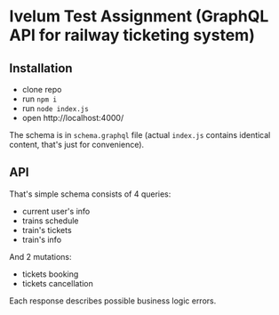 # Ivelum Test Assignment (GraphQL API for railway ticketing system)

## Installation
 - clone repo
 - run `npm i`
 - run `node index.js`
 - open http://localhost:4000/
 
The schema is in `schema.graphql` file (actual `index.js` contains identical content, that's just for convenience).

## API

That's simple schema consists of 4 queries:
 - current user's info
 - trains schedule
 - train's tickets
 - train's info

And 2 mutations:
 - tickets booking
 - tickets cancellation


 Each response describes possible business logic errors.